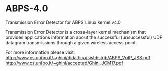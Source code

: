 # ABPS-4.0
Transmission Error Detector for ABPS Linux kernel v4.0

Transmission Error Detector is a cross-layer kernel mechanism that provides applications information about the successful (unsuccessful) UDP datagram transmissions through a given wireless access point.


For more information please visit:
http://www.cs.unibo.it/~ghini/didattica/sistdistrib/ABPS_VoIP_JSS.pdf
http://www.cs.unibo.it/~ghini/accepted/Ghini_JCM17.pdf
